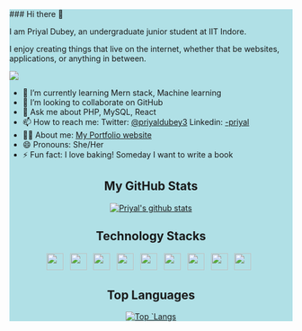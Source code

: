 <div style="background-color:powderblue;">
### Hi there 👋

I am Priyal Dubey, an undergraduate junior student at IIT Indore.

I enjoy creating things that live on the internet, whether that be websites, applications, or anything in between.
<!--
**priyalweb/priyalweb** is a ✨ _special_ ✨ repository because its `README.md` (this file) appears on your GitHub profile.

<!-- Here are some ideas to get you started: 
-->

![](https://komarev.com/ghpvc/?username=priyalweb)

<!-- - 🔭 I’m currently working on an online Notes uploading website. -->
<!-- - 🤔 I’m looking for help with an eCommerce website. -->
- 🌱 I’m currently learning Mern stack, Machine learning
- 👯 I’m looking to collaborate on GitHub
- 💬 Ask me about PHP, MySQL, React
- 📫 How to reach me: 
 Twitter: [@priyaldubey3](https://twitter.com/PriyalDubey3)
 Linkedin: [-priyal](https://www.linkedin.com/in/-priyal/)
- 👩‍💻 About me: [My Portfolio website](https://priyalweb.github.io/)
- 😄 Pronouns: She/Her
- ⚡ Fun fact: I love baking! Someday I want to write a book

<h2 align="center"> My GitHub Stats </h2>
<div align="center">

[![Priyal's github stats](https://github-readme-stats.vercel.app/api?username=priyalweb&show_icons=true&theme=radical)](https://github.com/priyalweb/github-readme-stats)

</div>

<h2 align="center">Technology Stacks </h2>
<div align="center">


<p><code><a target="_blank" rel="noopener noreferrer" href="https://www.pngkit.com/png/detail/954-9549328_bootstrap-featured-image-bootstrap-3-logo-png.png"><img height="30" src="https://www.pngkit.com/png/detail/954-9549328_bootstrap-featured-image-bootstrap-3-logo-png.png" style="max-width:100%;"></a></code>
   <code><a target="_blank" rel="noopener noreferrer" href="https://encrypted-tbn0.gstatic.com/images?q=tbn:ANd9GcQhDjL6AMTsfTsKiUKVuFufJOOP8Yy2sA4gbA&usqp=CAU"><img height="30" src="https://encrypted-tbn0.gstatic.com/images?q=tbn:ANd9GcQhDjL6AMTsfTsKiUKVuFufJOOP8Yy2sA4gbA&usqp=CAU" style="max-width:100%;"></a></code>
   <code><a target="_blank" rel="noopener noreferrer" href="https://static.wixstatic.com/media/0cfd43_1831013bcc8540fcba4f087dfa07653c~mv2.png/v1/fill/w_350,h_350,al_c,lg_1,q_85/c.webp"><img height="30" src="https://static.wixstatic.com/media/0cfd43_1831013bcc8540fcba4f087dfa07653c~mv2.png/v1/fill/w_350,h_350,al_c,lg_1,q_85/c.webp" style="max-width:100%;"></a></code>
   <code><a target="_blank" rel="noopener noreferrer" href="https://upload.wikimedia.org/wikipedia/commons/1/18/ISO_C%2B%2B_Logo.svg"><img height="30" src="https://upload.wikimedia.org/wikipedia/commons/1/18/ISO_C%2B%2B_Logo.svg" style="max-width:100%;"></a></code>
   <code><a target="_blank" rel="noopener noreferrer" href="https://www.php.net/images/logos/new-php-logo.svg"><img height="30" src="https://www.php.net/images/logos/new-php-logo.svg" style="max-width:100%;"></a></code>
  <code><a target="https://download.logo.wine/logo/MySQL/MySQL-Logo.wine.png"><img height="30" src="https://download.logo.wine/logo/MySQL/MySQL-Logo.wine.png" style="max-width:100%;"></a></code>
   <code><a target="_blank" rel="noopener noreferrer" href="https://camo.githubusercontent.com/91de473fa3f2f749a56effc3e64f1049d108251f/68747470733a2f2f75706c6f61642e77696b696d656469612e6f72672f77696b6970656469612f636f6d6d6f6e732f7468756d622f632f63332f507974686f6e2d6c6f676f2d6e6f746578742e7376672f37363870782d507974686f6e2d6c6f676f2d6e6f746578742e7376672e706e67"><img height="30" src="https://camo.githubusercontent.com/91de473fa3f2f749a56effc3e64f1049d108251f/68747470733a2f2f75706c6f61642e77696b696d656469612e6f72672f77696b6970656469612f636f6d6d6f6e732f7468756d622f632f63332f507974686f6e2d6c6f676f2d6e6f746578742e7376672f37363870782d507974686f6e2d6c6f676f2d6e6f746578742e7376672e706e67" style="max-width:100%;"></a></code>
   <code><a target="_blank" rel="noopener noreferrer" href="https://upload.wikimedia.org/wikipedia/commons/thumb/a/a7/React-icon.svg/1200px-React-icon.svg.png"><img height="30" src="https://upload.wikimedia.org/wikipedia/commons/thumb/a/a7/React-icon.svg/1200px-React-icon.svg.png" style="max-width:100%;"></a></code>
   <code><a target="_blank" rel="noopener noreferrer" href="https://avatars3.githubusercontent.com/u/18133?s=200&v=4"><img height="30" src="https://avatars3.githubusercontent.com/u/18133?s=200&v=4" style="max-width:100%;"></a></code>
   </p>

</div>

<h2 align="center"> Top Languages  </h2>
<div align="center">

[![Top `Langs](https://github-readme-stats.vercel.app/api/top-langs/?username=priyalweb&layout=compact&show_icons=true)](https://github.com/priyalweb/github-readme-stats)

</div>
</div>
